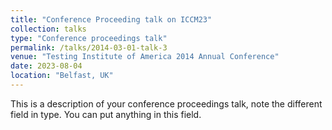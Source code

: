 ```yaml
---
title: "Conference Proceeding talk on ICCM23"
collection: talks
type: "Conference proceedings talk"
permalink: /talks/2014-03-01-talk-3
venue: "Testing Institute of America 2014 Annual Conference"
date: 2023-08-04
location: "Belfast, UK"
---
```


This is a description of your conference proceedings talk, note the different field in type. You can put anything in this field.
